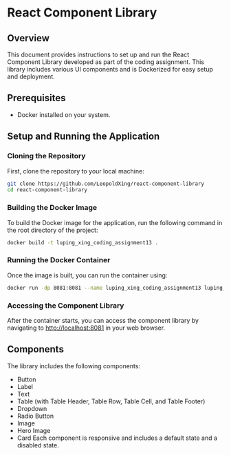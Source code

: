 # React Component Library

## Overview

This document provides instructions to set up and run the React Component Library developed as part of the coding assignment. This library includes various UI components and is Dockerized for easy setup and deployment.

## Prerequisites

- Docker installed on your system.

## Setup and Running the Application

### Cloning the Repository

First, clone the repository to your local machine:

```bash
git clone https://github.com/LeopoldXing/react-component-library
cd react-component-library
```

### Building the Docker Image

To build the Docker image for the application, run the following command in the root directory of the project:

```bash
docker build -t luping_xing_coding_assignment13 .
```

### Running the Docker Container

Once the image is built, you can run the container using:

```bash
docker run -dp 8081:8081 --name luping_xing_coding_assignment13 luping_xing_coding_assignment13
```

### Accessing the Component Library

After the container starts, you can access the component library by navigating to [http://localhost:8081](http://localhost:8081)
in your web browser.

## Components

The library includes the following components:

- Button
- Label
- Text
- Table (with Table Header, Table Row, Table Cell, and Table Footer)
- Dropdown
- Radio Button
- Image
- Hero Image
- Card
  Each component is responsive and includes a default state and a disabled state.
